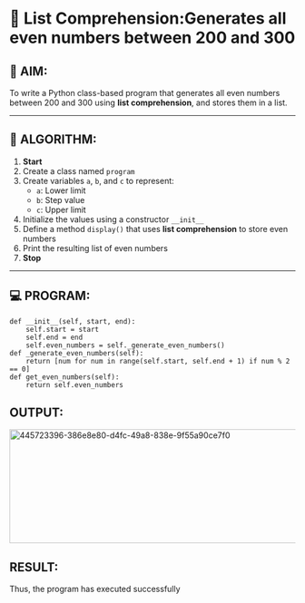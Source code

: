 # 🧾 List Comprehension:Generates all even numbers between 200 and 300
## 🎯 AIM:
To write a Python class-based program that generates all even numbers between 200 and 300 using **list comprehension**, and stores them in a list.

---

## 🧠 ALGORITHM:

1. **Start**
2. Create a class named `program`
3. Create variables `a`, `b`, and `c` to represent:
   - `a`: Lower limit
   - `b`: Step value
   - `c`: Upper limit
4. Initialize the values using a constructor `__init__`
5. Define a method `display()` that uses **list comprehension** to store even numbers
6. Print the resulting list of even numbers
7. **Stop**

---

## 💻 PROGRAM:
```
def __init__(self, start, end):
    self.start = start
    self.end = end
    self.even_numbers = self._generate_even_numbers()
def _generate_even_numbers(self):
    return [num for num in range(self.start, self.end + 1) if num % 2 == 0]
def get_even_numbers(self):
    return self.even_numbers
```

## OUTPUT:
<img width="814" height="201" alt="445723396-386e8e80-d4fc-49a8-838e-9f55a90ce7f0" src="https://github.com/user-attachments/assets/b55c771c-ee54-4c2e-b58c-1d0c9ab1edf2" />

## RESULT:
Thus, the program has executed successfully

